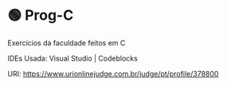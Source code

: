 # 🟢 Prog-C

Exercícios da faculdade feitos em C

IDEs Usada: Visual Studio | Codeblocks

URI: https://www.urionlinejudge.com.br/judge/pt/profile/378800
